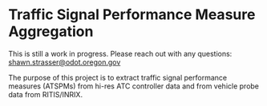 # Traffic Signal Performance Measure Aggregation
This is still a work in progress. Please reach out with any questions: shawn.strasser@odot.oregon.gov

The purpose of this project is to extract traffic signal performance measures (ATSPMs) from hi-res ATC controller data and from vehicle probe data from RITIS/INRIX. 
